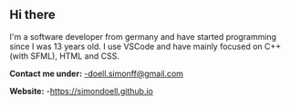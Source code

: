 ## Hi there

I'm a software developer from germany and have started programming since I was 13 years old. I use VSCode and have mainly focused on C++(with SFML), HTML and CSS.

**Contact me under:**
  -doell.simonff@gmail.com

**Website:**
  -https://simondoell.github.io


<!--
**SimonDoell/SimonDoell** is a ✨ _special_ ✨ repository because its `README.md` (this file) appears on your GitHub profile.

Here are some ideas to get you started:

- 🔭 I’m currently working on ...
- 🌱 I’m currently learning ...
- 👯 I’m looking to collaborate on ...
- 🤔 I’m looking for help with ...
- 💬 Ask me about ...
- 📫 How to reach me: ...
- 😄 Pronouns: ...
- ⚡ Fun fact: ...
-->
